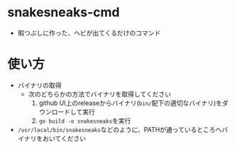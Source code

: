 # snakesneaks-cmd
- 暇つぶしに作った、ヘビが出てくるだけのコマンド

# 使い方
- バイナリの取得
    - 次のどちらかの方法でバイナリを取得してください
        1. github UI上のreleaseからバイナリ(`bin/`配下の適切なバイナリ)をダウンロードして実行
        2. `go build -o snakesneaks`を実行
- `/usr/local/bin/snakesneaks`などのように、PATHが通っているところへバイナリをおいてください

<!--
# CLI interface
PS1="snakesneaks ~ $ "

# tag
git tag vx.x.x
git push origin --tags or git push origin ${tag}

# refs
- [good github action blog](https://toranoana-lab.hatenablog.com/entry/2022/12/09/000000)
-->
